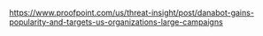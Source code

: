 https://www.proofpoint.com/us/threat-insight/post/danabot-gains-popularity-and-targets-us-organizations-large-campaigns

